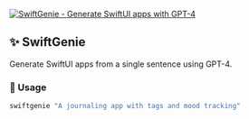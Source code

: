 [![SwiftGenie - Generate SwiftUI apps with GPT-4](https://img.shields.io/badge/🚀_SwiftGenie-AI--powered-blue?style=for-the-badge)](https://github.com/YOUR_USERNAME/swiftgenie)
## ✨ SwiftGenie

Generate SwiftUI apps from a single sentence using GPT-4.

### 🚀 Usage

```bash
swiftgenie "A journaling app with tags and mood tracking"
